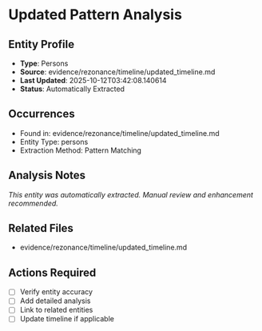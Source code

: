 # Updated Pattern Analysis

## Entity Profile
- **Type**: Persons
- **Source**: evidence/rezonance/timeline/updated_timeline.md
- **Last Updated**: 2025-10-12T03:42:08.140614
- **Status**: Automatically Extracted

## Occurrences
- Found in: evidence/rezonance/timeline/updated_timeline.md
- Entity Type: persons
- Extraction Method: Pattern Matching

## Analysis Notes
*This entity was automatically extracted. Manual review and enhancement recommended.*

## Related Files
- evidence/rezonance/timeline/updated_timeline.md

## Actions Required
- [ ] Verify entity accuracy
- [ ] Add detailed analysis
- [ ] Link to related entities
- [ ] Update timeline if applicable

